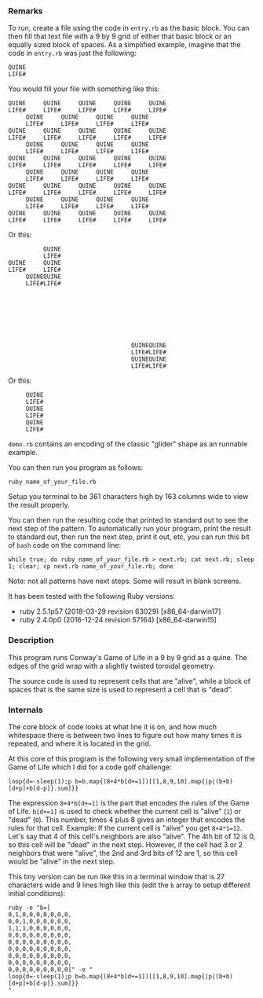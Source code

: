 ### Remarks

To run, create a file using the code in `entry.rb` as the basic block. You can then fill that text file with a 9 by 9 grid of either that basic block or an equally sized block of spaces. As a simplified example, imagine that the code in `entry.rb` was just the following:

```
QUINE
LIFE#
```

You would fill your file with something like this:

```
QUINE     QUINE     QUINE     QUINE     QUINE
LIFE#     LIFE#     LIFE#     LIFE#     LIFE#
     QUINE     QUINE     QUINE     QUINE
     LIFE#     LIFE#     LIFE#     LIFE#
QUINE     QUINE     QUINE     QUINE     QUINE
LIFE#     LIFE#     LIFE#     LIFE#     LIFE#
     QUINE     QUINE     QUINE     QUINE
     LIFE#     LIFE#     LIFE#     LIFE#
QUINE     QUINE     QUINE     QUINE     QUINE
LIFE#     LIFE#     LIFE#     LIFE#     LIFE#
     QUINE     QUINE     QUINE     QUINE
     LIFE#     LIFE#     LIFE#     LIFE#
QUINE     QUINE     QUINE     QUINE     QUINE
LIFE#     LIFE#     LIFE#     LIFE#     LIFE#
     QUINE     QUINE     QUINE     QUINE
     LIFE#     LIFE#     LIFE#     LIFE#
QUINE     QUINE     QUINE     QUINE     QUINE
LIFE#     LIFE#     LIFE#     LIFE#     LIFE#
```

Or this:

```
          QUINE
          LIFE#
QUINE     QUINE
LIFE#     LIFE#
     QUINEQUINE
     LIFE#LIFE#








                                   QUINEQUINE
                                   LIFE#LIFE#
                                   QUINEQUINE
                                   LIFE#LIFE#
```

Or this:

```
     QUINE
     LIFE#
     QUINE
     LIFE#
     QUINE
     LIFE#
```

`demo.rb` contains an encoding of the classic "glider" shape as an runnable example.

You can then run you program as follows:

```
ruby name_of_your_file.rb
```

Setup you terminal to be 361 characters high by 163 columns wide to view the result properly.

You can then run the resulting code that printed to standard out to see the next step of the pattern. To automatically run your program, print the result to standard out, then run the next step, print it out, etc, you can run this bit of `bash` code on the command line:

```
while true; do ruby name_of_your_file.rb > next.rb; cat next.rb; sleep 1; clear; cp next.rb name_of_your_file.rb; done
```

Note: not all patterns have next steps. Some will result in blank screens.

It has been tested with the following Ruby versions:

* ruby 2.5.1p57 (2018-03-29 revision 63029) [x86_64-darwin17]
* ruby 2.4.0p0 (2016-12-24 revision 57164) [x86_64-darwin15]


### Description

This program runs Conway's Game of Life in a 9 by 9 grid as a quine. The edges of the grid wrap with a slightly twisted toroidal geometry.

The source code is used to represent cells that are "alive", while a block of spaces that is the same size is used to represent a cell that is "dead".

### Internals

The core block of code looks at what line it is on, and how much whitespace there is between two lines to figure out how many times it is repeated, and where it is located in the grid.

At this core of this program is the following very small implementation of the Game of Life which I did for a code golf challenge:

```
loop{d=-sleep(1);p b=b.map{(8+4*b[d+=1])[[1,8,9,10].map{|p|(b+b)[d+p]+b[d-p]}.sum]}}
```

The expression `8+4*b[d+=1]` is the part that encodes the rules of the Game of Life. `b[d+=1]` is used to check whether the current cell is "alive" (`1`) or "dead" (`0`). This number, times 4 plus 8 gives an integer that encodes the rules for that cell. Example: If the current cell is "alive" you get `8+4*1=12`. Let's say that 4 of this cell's neighbors are also "alive". The 4th bit of 12 is 0, so this cell will be "dead" in the next step. However, if the cell had 3 or 2 neighbors that were "alive", the 2nd and 3rd bits of 12 are 1, so this cell would be "alive" in the next step.

This tiny version can be run like this in a terminal window that is 27 characters wide and 9 lines high like this (edit the `b` array to setup different initial conditions):

```
ruby -e "b=[
0,1,0,0,0,0,0,0,0,
0,0,1,0,0,0,0,0,0,
1,1,1,0,0,0,0,0,0,
0,0,0,0,0,0,0,0,0,
0,0,0,0,0,0,0,0,0,
0,0,0,0,0,0,0,0,0,
0,0,0,0,0,0,0,0,0,
0,0,0,0,0,0,0,0,0,
0,0,0,0,0,0,0,0,0]" -e "
loop{d=-sleep(1);p b=b.map{(8+4*b[d+=1])[[1,8,9,10].map{|p|(b+b)[d+p]+b[d-p]}.sum]}}
"
```
